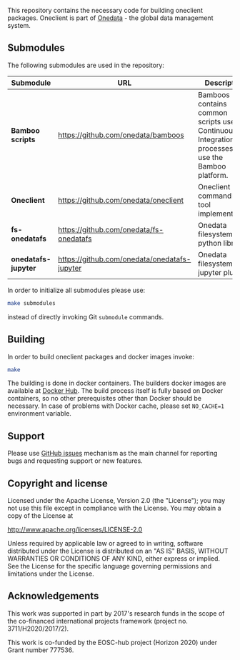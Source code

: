 This repository contains the necessary code for building oneclient packages.
Oneclient is part of [Onedata](http://onedata.org) - the global data management system.

## Submodules

The following submodules are used in the repository:


| Submodule | URL      | Description |
|-----------|----------|--------------|
| **Bamboo scripts** | https://github.com/onedata/bamboos | Bamboos contains common scripts used in Continuous Integration processes that use the Bamboo platform. |
| **Oneclient** | https://github.com/onedata/oneclient | Oneclient command line tool implementation. |
| **fs-onedatafs** |  https://github.com/onedata/fs-onedatafs | Onedata filesystem python libraries |
| **onedatafs-jupyter** |  https://github.com/onedata/onedatafs-jupyter | Onedata filesystem jupyter plugin |


In order to initialize all submodules please use:
```bash
make submodules
```
instead of directly invoking Git `submodule` commands.

## Building

In order to build oneclient packages and docker images invoke:

```bash
make
```

The building is done in docker containers. The builders docker images are available at [Docker Hub](https://hub.docker.com/u/onedata/). 
The build process itself is fully based on Docker containers, so no other prerequisites other than Docker should be necessary. In case of problems with Docker cache, please set `NO_CACHE=1` environment variable.

## Support

Please use [GitHub issues](https://github.com/onedata/onedata/issues) mechanism as the main channel for reporting bugs and requesting support or new features.

## Copyright and license

Licensed under the Apache License, Version 2.0 (the "License");
you may not use this file except in compliance with the License.
You may obtain a copy of the License at

http://www.apache.org/licenses/LICENSE-2.0

Unless required by applicable law or agreed to in writing, software
distributed under the License is distributed on an "AS IS" BASIS,
WITHOUT WARRANTIES OR CONDITIONS OF ANY KIND, either express or implied.
See the License for the specific language governing permissions and
limitations under the License.

## Acknowledgements
This work was supported in part by 2017's research funds in the scope of the co-financed international projects framework (project no. 3711/H2020/2017/2).

This work is co-funded by the EOSC-hub project (Horizon 2020) under Grant number 777536.
